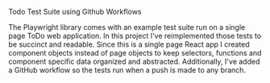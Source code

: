 Todo Test Suite using Github Workflows

The Playwright library comes with an example test suite run on a single page ToDo web application. In this project I've reimplemented those tests to be succinct and readable. Since this is a single page React app I created component objects instead of page objects to keep selectors, functions and component specific data organized and abstracted. Additionally, I've added a GitHub workflow so the tests run when a push is made to any branch.
